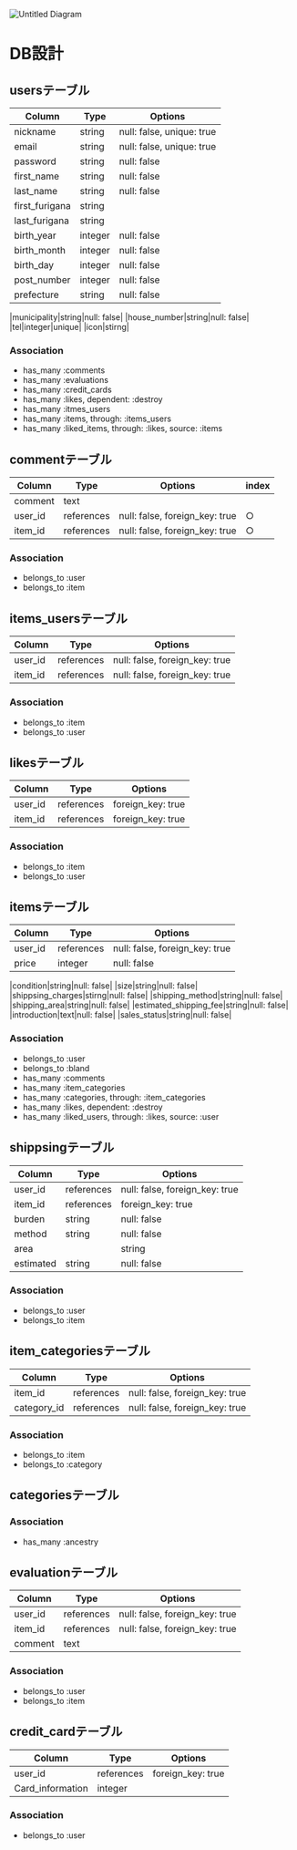 ![Untitled Diagram](https://user-images.githubusercontent.com/57151814/74227619-330d3b80-4d02-11ea-8077-e8d5744f8922.jpg)

# DB設計
 
## usersテーブル
|Column|Type|Options|
|------|----|-------|
|nickname|string|null: false, unique: true|
|email|string|null: false, unique: true|
|password|string|null: false|
|first_name|string|null: false|
|last_name|string|null: false|
|first_furigana|string|
|last_furigana|string|
|birth_year|integer|null: false|
|birth_month|integer|null: false|
|birth_day|integer|null: false|
|post_number|integer|null: false|
|prefecture|string|null: false|

|municipality|string|null: false|
|house_number|string|null: false|
|tel|integer|unique|
|icon|stirng|
 
### Association
- has_many :comments
- has_many :evaluations
- has_many :credit_cards
- has_many :likes, dependent: :destroy
- has_many :itmes_users
- has_many :items, through: :items_users
- has_many :liked_items, through: :likes, source: :items
 
## commentテーブル
|Column|Type|Options|index|
|------|----|-------|-----|
|comment|text|
|user_id|references|null: false, foreign_key: true|○|
|item_id|references|null: false, foreign_key: true|○|
 
### Association
- belongs_to :user
- belongs_to :item
 
## items_usersテーブル
|Column|Type|Options|
|------|----|-------|
|user_id|references|null: false, foreign_key: true|
|item_id|references|null: false, foreign_key: true|
 
### Association
- belongs_to :item
- belongs_to :user
 
## likesテーブル
|Column|Type|Options|
|------|----|-------|
|user_id|references|foreign_key: true|
|item_id|references|foreign_key: true|
 
### Association
- belongs_to :item
- belongs_to :user
 
## itemsテーブル
|Column|Type|Options|
|------|----|-------|
|user_id|references|null: false, foreign_key: true|
|price|integer|null: false|


|condition|string|null: false|
|size|string|null: false|
|shippsing_charges|stirng|null: false|
|shipping_method|string|null: false|
|shipping_area|string|null: false|
|estimated_shipping_fee|string|null: false|
|introduction|text|null: false|
|sales_status|string|null: false|

###  Association
- belongs_to :user
- belongs_to :bland
- has_many :comments
- has_many :item_categories
- has_many :categories, through: :item_categories
- has_many :likes, dependent: :destroy
- has_many :liked_users, through: :likes, source: :user

## shippsingテーブル
|Column|Type|Options|
|------|----|-------|
|user_id|references|null: false, foreign_key: true|
|item_id|references|foreign_key: true|
|burden|string|null: false|
|method|string|null: false|
|area||string|null: false|
|estimated|string|null: false|

###  Association
- belongs_to :user
- belongs_to :item


## item_categoriesテーブル
|Column|Type|Options|
|------|----|-------|
|item_id|references|null: false, foreign_key: true|
|category_id|references|null: false, foreign_key: true|
 
### Association
- belongs_to :item
- belongs_to :category
 
## categoriesテーブル
 
### Association
- has_many :ancestry
 
 
## evaluationテーブル
|Column|Type|Options|
|------|----|-------|
|user_id|references|null: false, foreign_key: true|
|item_id|references|null: false, foreign_key: true|
|comment|text|
 
### Association
- belongs_to :user
- belongs_to :item
 
 
## credit_cardテーブル
|Column|Type|Options|
|------|----|-------|
|user_id|references|foreign_key: true|
|Card_information|integer|
 
### Association
- belongs_to :user
